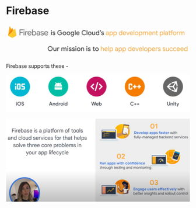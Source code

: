 # Firebase

<!-- https://www.youtube.com/watch?v=zEWMa-yJQmg&list=PLIivdWyY5sqJOQJCXW_aYEqwfyi6bu1gC&index=8 -->

![1672936299099](image/GCP_Firebase/1672936299099.png)

Firebase supports these -

![1672936314293](image/GCP_Firebase/1672936314293.png)

![1672936369548](image/GCP_Firebase/1672936369548.png)